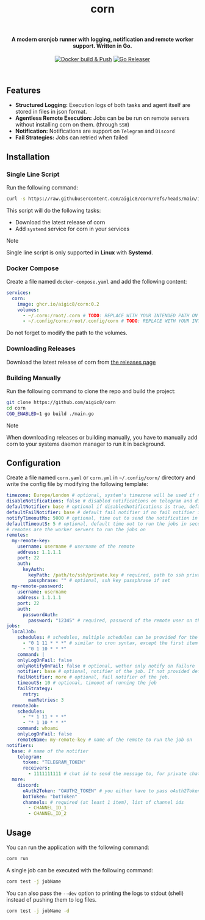 <h1 align="center">
  <br>
    corn
  <br>
  <br>
</h1>

<h4 align="center">A modern cronjob runner with logging, notification and remote worker support. Written in Go.</h4>
<p align="center">
  <a href="https://github.com/aigic8/corn/workflows/docker-pusher.yaml"><img alt="Docker build & Push" src="https://github.com/aigic8/corn/workflows/docker-pusher.yaml/badge.svg"></a>
  <a href="https://github.com/aigic8/corn/workflows/go-releaser.yaml"><img alt="Go Releaser" src="https://github.com/aigic8/corn/workflows/go-releaser.yaml/badge.svg"></a>
</p>
<br>

## Features

- **Structured Logging:** Execution logs of both tasks and agent itself are stored in files in json format.
- **Agentless Remote Execution:** Jobs can be be run on remote servers without installing corn on them. (through `SSH`)
- **Notification:** Notifications are support on `Telegram` and `Discord`
- **Fail Strategies:** Jobs can retried when failed

## Installation

### Single Line Script

Run the following command:

```sh
curl -s https://raw.githubusercontent.com/aigic8/corn/refs/heads/main/install/install.sh | sh
```

This script will do the following tasks:

- Download the latest release of corn
- Add `systemd` service for corn in your services

> [!NOTE]
> Single line script is only supported in **Linux** with **Systemd**.

### Docker Compose

Create a file named `docker-compose.yaml` and add the following content:

```yaml
services:
  corn:
    image: ghcr.io/aigic8/corn:0.2
    volumes:
      - ~/.corn:/root/.corn # TODO: REPLACE WITH YOUR INTENDED PATH ON YOUR SYSTEM
      - ~/.config/corn:/root/.config/corn # TODO: REPLACE WITH YOUR INTENDED PATH ON YOUR SYSTEM
```

Do not forget to modify the path to the volumes.

### Downloading Releases

Download the latest release of corn from [the releases page](https://github.com/aigic8/corn/releases/latest)

### Building Manually

Run the following command to clone the repo and build the project:

```sh
git clone https://github.com/aigic8/corn
cd corn
CGO_ENABLED=1 go build ./main.go
```

> [!NOTE]
> When downloading releases or building manually, you have to manually add
> corn to your systems daemon manager to run it in background.

## Configuration

Create a file named `corn.yaml` or `corn.yml` in `~/.config/corn/` directory and write the config file by modifying the following template:

```yaml
timezone: Europe/London # optional, system's timezone will be used if not provided
disableNotifications: false # disabled notifications on telegram and discord. DEFAULT: false
defaultNotifier: base # optional if disabledNotifications is true, default notifier if no notifier is provided for the job
defaultFailNotifier: base # default fail notifier if no fail notifier is provided for the job. If not provided, defaultNotifier will be used
notifyTimeoutMs: 5000 # optional, time out to send the notification in milliseconds
defaultTimeoutS: 5 # optional, default time out to run the jobs in seconds
# remotes are the worker servers to run the jobs on
remotes:
  my-remote-key:
    username: username # username of the remote
    address: 1.1.1.1
    port: 22
    auth:
      keyAuth:
        keyPath: /path/to/ssh/private.key # required, path to ssh private key
        passphrase: "" # optional, ssh key passphrase if set
  my-remote-password:
    username: username
    address: 1.1.1.1
    port: 22
    auth:
      passwordAuth:
        password: "12345" # required, password of the remote user on the server
jobs:
  localJob:
    schedules: # schedules, multiple schedules can be provided for the same job
      - "0 1 11 * * *" # similar to cron syntax, except the first item (0) is the second
      - "0 1 10 * * *"
    command: |
    onlyLogOnFail: false
    onlyNotifyOnFail: false # optional, wether only notify on failure
    notifier: base # optional, notifier of the job. If not provided defaultNotifier will be used.
    failNotifier: more # optional, fail notifier of the job.
    timeoutS: 10 # optional, timeout of running the job
    failStrategy:
      retry:
        maxRetries: 3
  remoteJob:
    schedules:
      - "* 1 11 * * *"
      - "* 1 10 * * *"
    command: whoami
    onlyLogOnFail: false
    remoteName: my-remote-key # name of the remote to run the job on
notifiers:
  base: # name of the notifier
    telegram:
      token: "TELEGRAM_TOKEN"
      receivers:
        - 1111111111 # chat id to send the message to, for private chats it is equivalent to userId
  more:
    discord:
      oAuth2Token: "OAUTH2_TOKEN" # you either have to pass oAuth2Token or botToken
      botToken: "botToken"
      channels: # required (at least 1 item), list of channel ids
        - CHANNEL_ID_1
        - CHANNEL_ID_2
```

## Usage

You can run the application with the following command:

```sh
corn run
```

A single job can be executed with the following command:

```sh
corn test -j jobName
```

You can also pass the `--dev` option to printing the logs to stdout (shell) instead of pushing them to log files.

```sh
corn test -j jobName -d
```
